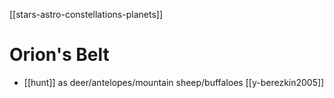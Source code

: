 [[stars-astro-constellations-planets]]

# Orion's Belt

- [[hunt]] as deer/antelopes/mountain sheep/buffaloes [[y-berezkin2005]]